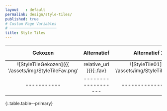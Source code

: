 ```yaml
---
layout   : default
permalink: design/style-tiles/
published: true
# Custom Page Variables
# ─────────────────────
title: Style Tiles
---
```



**Gekozen**    | Alternatief       | Alternatief 2   | Alternatief 3
:-------------:|:-----------------:|:---------------:|:----------------:|
![StyleTileGekozen]({{ '/assets/img/StyleTileFav.png' | relative_url }}){:.fav}     | ![StyleTile01]({{ '/assets/img/StyleTile01.png' | relative_url }}){:.alt}         | ![StyleTile02]({{ '/assets/img/StyleTile02.png' | relative_url }}){:.alt}         | ![StyleTile02]({{ '/assets/img/StyleTile03.png' | relative_url }}){:.alt}
-----------|-------------------|-----------------|-----------------|
{:.table.table--primary}
